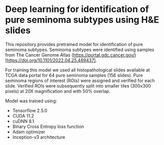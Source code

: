 # Deep learning for identification of pure seminoma subtypes using H&E slides

This repository provides pretrained model for identification of pure seminoma subtypes. Seminoma subtypes were identified using samples from The Cancer Genome Atlas (https://portal.gdc.cancer.gov/) [https://doi.org/10.1101/2022.04.25.489437].

For training this model we used all histopathological slides available at TCGA data portal for 64 pure seminoma samples (156 slides). Pure seminoma regions of interest (ROIs) were assigned and verified for each slide. Verified ROIs were subsequently split into smaller tiles (300x300 pixels) at 20X magnification and with 50% overlap.

Model was trained using:
- Tensorflow 2.5.0
- CUDA 11.2 
- cuDNN 8.1
- Binary Cross Entropy loss function
- Adam optimizer 
- Inception-v3 architecture
